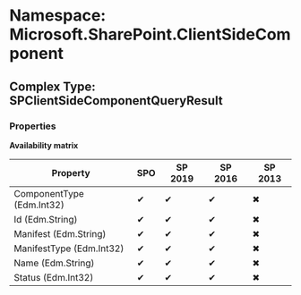 # Namespace: Microsoft.SharePoint.ClientSideComponent

## Complex Type: SPClientSideComponentQueryResult

### Properties

**Availability matrix**

Property | SPO | SP 2019 | SP 2016 | SP 2013
----------|-----|---------|---------|--------
ComponentType (Edm.Int32) | ✔ | ✔ | ✔ | ✖
Id (Edm.String) | ✔ | ✔ | ✔ | ✖
Manifest (Edm.String) | ✔ | ✔ | ✔ | ✖
ManifestType (Edm.Int32) | ✔ | ✔ | ✔ | ✖
Name (Edm.String) | ✔ | ✔ | ✔ | ✖
Status (Edm.Int32) | ✔ | ✔ | ✔ | ✖
